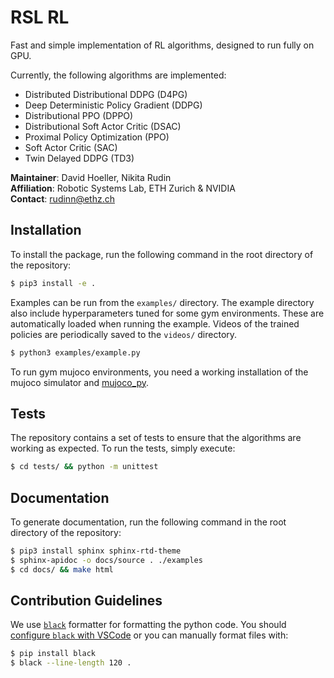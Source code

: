 # RSL RL

Fast and simple implementation of RL algorithms, designed to run fully on GPU.

Currently, the following algorithms are implemented:
- Distributed Distributional DDPG (D4PG)
- Deep Deterministic Policy Gradient (DDPG)
- Distributional PPO (DPPO)
- Distributional Soft Actor Critic (DSAC)
- Proximal Policy Optimization (PPO)
- Soft Actor Critic (SAC)
- Twin Delayed DDPG (TD3)

**Maintainer**: David Hoeller, Nikita Rudin <br/>
**Affiliation**: Robotic Systems Lab, ETH Zurich & NVIDIA <br/>
**Contact**: rudinn@ethz.ch

## Installation

To install the package, run the following command in the root directory of the repository:

```bash
$ pip3 install -e .
```

Examples can be run from the `examples/` directory.
The example directory also include hyperparameters tuned for some gym environments.
These are automatically loaded when running the example.
Videos of the trained policies are periodically saved to the `videos/` directory.

```bash
$ python3 examples/example.py
```

To run gym mujoco environments, you need a working installation of the mujoco simulator and [mujoco_py](https://github.com/openai/mujoco-py).

## Tests

The repository contains a set of tests to ensure that the algorithms are working as expected.
To run the tests, simply execute:

```bash
$ cd tests/ && python -m unittest
```

## Documentation

To generate documentation, run the following command in the root directory of the repository:

```bash
$ pip3 install sphinx sphinx-rtd-theme
$ sphinx-apidoc -o docs/source . ./examples
$ cd docs/ && make html
```

## Contribution Guidelines

We use [`black`](https://github.com/psf/black) formatter for formatting the python code.
You should [configure `black` with VSCode](https://dev.to/adamlombard/how-to-use-the-black-python-code-formatter-in-vscode-3lo0) or you can manually format files with:

```bash
$ pip install black
$ black --line-length 120 .
```
